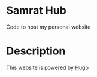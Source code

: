 # Samrat Hub
Code to host my personal website

# Description
This website is powered by [Hugo](https://gohugo.io/)
